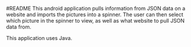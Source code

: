 #README
This android application pulls information from JSON data on a website and imports the pictures into a spinner.
The user can then select which picture in the spinner to view, as well as what website to pull JSON data from.

This application uses Java.
